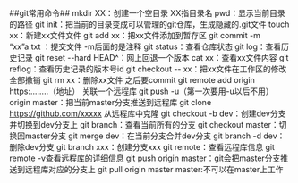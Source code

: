 ##git常用命令##
mkdir XX：创建一个空目录 XX指目录名
pwd：显示当前目录的路径
git init：把当前的目录变成可以管理的git仓库，生成隐藏的.git文件
touch xx：新建xx文件文件
git add xx：把xx文件添加到暂存区
git commit -m “xx”a.txt ：提交文件 -m后面的是注释
git status：查看仓库状态
git log：查看历史记录
git reset --hard HEAD^：网上回退一个版本
cat xx：查看xx文件内容
git reflog：查看历史记录的版本号id
git checkout -- xx：把xx文件在工作区的修改全部撤销
git rm xx：删除xx文件 之后要commit
git remote add origin https:........（地址） 关联一个远程库
git push -u（第一次要用-u以后不用）origin master：把当前master分支推送到远程库
git clone https://github.com/xxxxx   从远程库中克隆
git checkout -b dev：创建dev分支 并切换到dev分支上
git branch：查看当前所有的分支
git checkout master：切换回master分支
git merge dev：在当前分支合并dev分支
git branch -d dev：删除dev分支
git branch xxx：创建分支xxx
git remote：查看远程库信息
git remote -v查看远程库的详细信息
git push origin master：git会把master分支推送到远程库对应的分支上
git pull origin master
master:不可以在master上工作